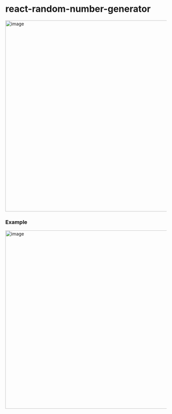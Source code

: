 # react-random-number-generator

<img width="596" alt="image" src="https://user-images.githubusercontent.com/55885373/225119689-c6474bde-8dfa-4022-ae27-e3062d979e46.png">

<h3>Example</h3>
<img width="556" alt="image" src="https://user-images.githubusercontent.com/55885373/225119751-49da9518-503a-4700-b4ab-a7de971f42a0.png">
